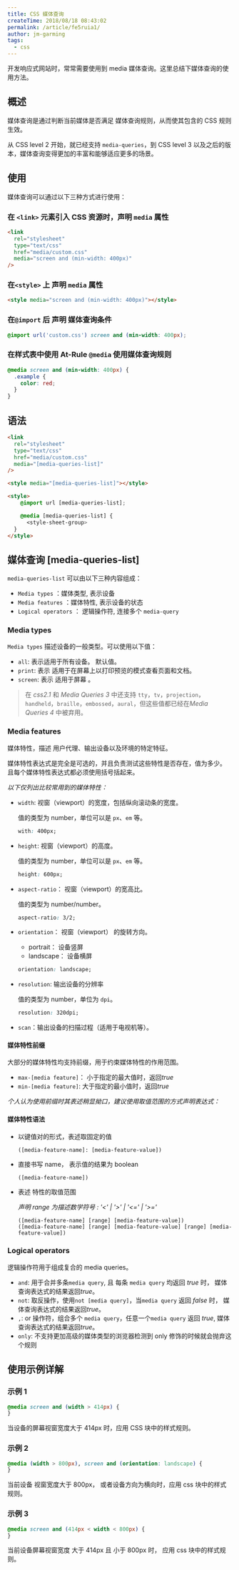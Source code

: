 ```yaml
---
title: CSS 媒体查询
createTime: 2018/08/18 08:43:02
permalink: /article/fe5ruia1/
author: jm-garming
tags:
  - css
---
```


开发响应式网站时，常常需要使用到 media 媒体查询。这里总结下媒体查询的使用方法。

## 概述

媒体查询是通过判断当前媒体是否满足 媒体查询规则，从而使其包含的 CSS 规则生效。

从 CSS level 2 开始，就已经支持 `media-queries`，到 CSS level 3 以及之后的版本，媒体查询变得更加的丰富和能够适应更多的场景。

## 使用

媒体查询可以通过以下三种方式进行使用：

### 在 `<link>` 元素引入 CSS 资源时，声明 `media` 属性

```html
<link
  rel="stylesheet"
  type="text/css"
  href="media/custom.css"
  media="screen and (min-width: 400px)"
/>
```

### 在`<style>` 上 声明 `media` 属性

```html
<style media="screen and (min-width: 400px)"></style>
```

### 在`@import` 后 声明 媒体查询条件

```css
@import url('custom.css') screen and (min-width: 400px);
```

### 在样式表中使用 At-Rule `@media` 使用媒体查询规则

```css
@media screen and (min-width: 400px) {
  .example {
    color: red;
  }
}
```

## 语法

```html
<link
  rel="stylesheet"
  type="text/css"
  href="media/custom.css"
  media="[media-queries-list]"
/>

<style media="[media-queries-list]"></style>

<style>
    @import url [media-queries-list];

    @media [media-queries-list] {
      <style-sheet-group>
  }
</style>
```

## 媒体查询 [media-queries-list]

`media-queries-list` 可以由以下三种内容组成：

- `Media types` ：媒体类型, 表示设备
- `Media features` ：媒体特性, 表示设备的状态
- `Logical operators` ： 逻辑操作符, 连接多个 `media-query`

### Media types

`Media types` 描述设备的一般类型。可以使用以下值：

- `all`: 表示适用于所有设备。 默认值。
- `print`: 表示 适用于在屏幕上以打印预览的模式查看页面和文档。
- `screen`: 表示 适用于屏幕 。

> 在 _css2.1_ 和 _Media Queries 3_ 中还支持 `tty`，`tv`，`projection`，`handheld`，`braille`，`embossed`，`aural`，但这些值都已经在*Media Queries 4* 中被弃用。

### Media features

媒体特性，描述 用户代理、输出设备以及环境的特定特征。

媒体特性表达式是完全是可选的，并且负责测试这些特性是否存在，值为多少。 且每个媒体特性表达式都必须使用括号括起来。

_以下仅列出比较常用到的媒体特性：_

- `width`: 视窗（viewport）的宽度，包括纵向滚动条的宽度。

  值的类型为 number，单位可以是 `px`、`em` 等。

  ```css
  with: 400px;
  ```

- `height`: 视窗（viewport）的高度。

  值的类型为 number，单位可以是 `px`、`em` 等。

  ```css
  height: 600px;
  ```

- `aspect-ratio`： 视窗（viewport）的宽高比。

  值的类型为 number/number。

  ```css
  aspect-ratio: 3/2;
  ```

- `orientation`： 视窗（viewport） 的旋转方向。

  - portrait： 设备竖屏
  - landscape： 设备横屏

  ```css
  orientation: landscape;
  ```

- `resolution`: 输出设备的分辨率

  值的类型为 number，单位为 `dpi`。

  ```css
  resolution: 320dpi;
  ```

- `scan`：输出设备的扫描过程（适用于电视机等）。

#### 媒体特性前缀

大部分的媒体特性均支持前缀，用于约束媒体特性的作用范围。

- `max-[media feature]`： 小于指定的最大值时，返回*true*
- `min-[media feature]`: 大于指定的最小值时，返回*true*

_个人认为使用前缀时其表述稍显拗口，建议使用取值范围的方式声明表达式：_

#### 媒体特性语法

- 以键值对的形式，表述取固定的值

  ```
  ([media-feature-name]: [media-feature-value])
  ```

- 直接书写 name， 表示值的结果为 boolean

  ```
  ([media-feature-name])
  ```

- 表述 特性的取值范围

  _声明 range 为描述数学符号 : '<' | '>' | '<=' | '>='_

  ```
  ([media-feature-name] [range] [media-feature-value])
  ([media-feature-name] [range] [media-feature-value] [range] [media-feature-value])
  ```

### Logical operators

逻辑操作符用于组成复合的 media queries。

- `and`: 用于合并多条`media query`, 且 每条 `media query` 均返回 _true_ 时，
  媒体查询表达式的结果返回*true*。
- `not`: 取反操作，使用`not [media query]`，当`media query` 返回 _false_ 时，
  媒体查询表达式的结果返回*true*。
- `,`: or 操作符，组合多个 `media query`，任意一个`media query` 返回 _true_,
  媒体查询表达式的结果返回*true*。
- `only`: 不支持更加高级的媒体类型的浏览器检测到 only 修饰的时候就会抛弃这个规则

## 使用示例详解

### 示例 1

```css
@media screen and (width > 414px) {
}
```

当设备的屏幕视窗宽度大于 414px 时，应用 CSS 块中的样式规则。

### 示例 2

```css
@media (width > 800px), screen and (orientation: landscape) {
}
```

当前设备 视窗宽度大于 800px， 或者设备方向为横向时，应用 css 块中的样式规则。

### 示例 3

```css
@media screen and (414px < width < 800px) {
}
```

当前设备屏幕视窗宽度 大于 414px 且 小于 800px 时， 应用 css 块中的样式规则。
